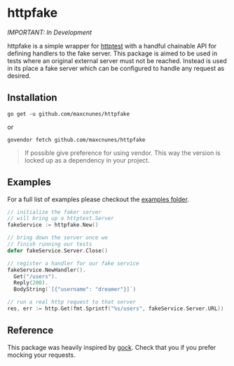 httpfake
========

*IMPORTANT: In Development*

httpfake is a simple wrapper for [httptest](https://golang.org/pkg/net/http/httptest/) with a handful chainable API for defining handlers to the fake server. This package is aimed to be used in tests where an original external server must not be reached. Instead is used in its place a fake server which can be configured to handle any request as desired.

## Installation

```
go get -u github.com/maxcnunes/httpfake
```

or

```
govendor fetch github.com/maxcnunes/httpfake
```

> If possible give preference for using vendor. This way the version is locked up as a dependency in your project.

## Examples

For a full list of examples please checkout the [examples folder](_examples).

```go
// initialize the faker server
// will bring up a httptest.Server
fakeService := httpfake.New()

// bring down the server once we
// finish running our tests
defer fakeService.Server.Close()

// register a handler for our fake service
fakeService.NewHandler().
  Get("/users").
  Reply(200).
  BodyString(`[{"username": "dreamer"}]`)

// run a real http request to that server
res, err := http.Get(fmt.Sprintf("%s/users", fakeService.Server.URL))
```

## Reference

This package was heavily inspired by [gock](https://github.com/h2non/gock). Check that you if you prefer mocking your requests.
